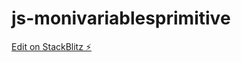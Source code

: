 # js-monivariablesprimitive

[Edit on StackBlitz ⚡️](https://stackblitz.com/edit/js-monivariablesprimitive)